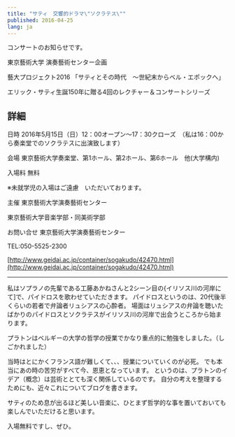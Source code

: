 ```yaml
---
title: "サティ　交響的ドラマ\"ソクラテス\""
published: 2016-04-25
lang: ja
---
```



コンサートのお知らせです。


東京藝術大学 演奏藝術センター企画

藝大プロジェクト2016 「サティとその時代　～世紀末からベル・エポックへ」

エリック・サティ生誕150年に贈る4回のレクチャー＆コンサートシリーズ


## 詳細
 
日時 	2016年5月15日（日）12：00オープン～17：30クローズ　（私は16：00から奏楽堂でのソクラテスに出演致します）


会場 	東京藝術大学奏楽堂、第1ホール、第2ホール、第6ホール　他(大学構内)


入場料 	無料　

※未就学児の入場はご遠慮　いただいております。

主催 	東京藝術大学演奏藝術センター

東京藝術大学音楽学部・同美術学部

お問い合せ 	東京藝術大学演奏藝術センター

TEL:050-5525-2300

[http://www.geidai.ac.jp/container/sogakudo/42470.html](http://www.geidai.ac.jp/container/sogakudo/42470.html)

<hr>

私はソプラノの先輩である工藤あかねさんと2シーン目の{イリソス川の河岸にて]で、パイドロスを歌わせていただきます。
パイドロスというのは、20代後半くらいの若者で弁論者リュシアスの心酔者。
場面はリュシアスの弁論を聴いたばかりのパイドロスとソクラテスがイリソス川の河岸で出会うところから始まります。


プラトンはベルギーの大学の哲学の授業でかなり重点的に勉強をしました。（しごかれました）

当時はとにかくフランス語が難しくて、、、授業についていくのが必死。
でも本当にあの時の苦労がすべて今、恩恵となっています。
というのは、プラトンのイデア（概念）は芸術ととても深く関係しているのです。
自分の考えを整理するためにも、近々これについてブログを書きます。


サティのため息が出るほど美しい音楽に、ひとまず哲学的な事を置いておいても楽しんでいただけると思います。

入場無料ですし、ぜひ。
